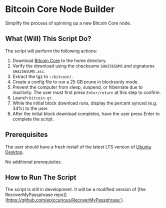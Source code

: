 # Bitcoin Core Node Builder

Simplify the process of spinning up a new Bitcoin Core node.

## What (Will) This Script Do?

The script will perform the following actions:
1. Download [Bitcoin Core](https://bitcoincore.org/en/download/`) to the home directory.
2. Verify the download using the checksums `SHA256SUMS` and signatures `SHA256SUMS.asc`.
3. Extract the tgz to `~/bitcoin/`.
4. Create a config file to run a 25 GB prune in blocksonly mode.
5. Prevent the computer from sleep, suspend, or hibernate due to inactivity. The user must first press `Enter/return` at this step to confirm.
5. Launch `bitcoin-qt`.
6. While the initial block download runs, display the percent synced (e.g. 34%) to the user.
7. After the initial block download completes, have the user press Enter to complete the script.

## Prerequisites

The user should have a fresh install of the latest LTS version of [Ubuntu Desktop](https://ubuntu.com/download/desktop).

No additional prerequisites.

## How to Run The Script

The script is still in development. It will be a modified version of [the RecoverMyPassphrase repo]](https://github.com/epiccurious/RecoverMyPassphrase`).